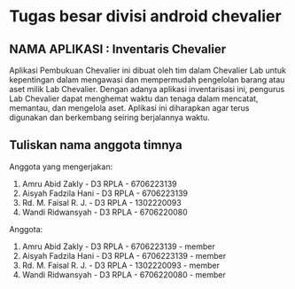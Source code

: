 # Tugas besar divisi android chevalier

## NAMA APLIKASI : Inventaris Chevalier

Aplikasi Pembukuan Chevalier ini dibuat oleh tim dalam Chevalier Lab untuk kepentingan dalam 
mengawasi dan mempermudah pengelolan barang atau aset milik Lab Chevalier. Dengan adanya 
aplikasi inventarisasi ini, pengurus Lab Chevalier dapat menghemat waktu dan tenaga dalam 
mencatat, memantau, dan mengelola aset. Aplikasi ini diharapkan agar terus digunakan dan 
berkembang seiring berjalannya waktu.


## Tuliskan nama anggota timnya

Anggota yang mengerjakan:
1. Amru Abid Zakly - D3 RPLA - 6706223139
2. Aisyah Fadzila Hani - D3 RPLA - 6706223139
3. Rd. M. Faisal R. J. - D3 RPLA - 1302220093
4. Wandi Ridwansyah - D3 RPLA - 6706220080

Anggota:
1. Amru Abid Zakly - D3 RPLA - 6706223139 - member
2. Aisyah Fadzila Hani - D3 RPLA - 6706223139 - member
3. Rd. M. Faisal R. J. - D3 RPLA - 1302220093 - member
4. Wandi Ridwansyah - D3 RPLA - 6706220080 - member
